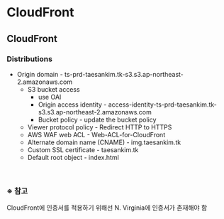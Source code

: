 # CloudFront

## CloudFront
### Distributions
- Origin domain - ts-prd-taesankim.tk-s3.s3.ap-northeast-2.amazonaws.com
  - S3 bucket access
    - use OAI
    - Origin access identity - access-identity-ts-prd-taesankim.tk-s3.s3.ap-northeast-2.amazonaws.com
    - Bucket policy - update the bucket policy
  - Viewer protocol policy - Redirect HTTP to HTTPS
  - AWS WAF web ACL - Web-ACL-for-CloudFront
  - Alternate domain name (CNAME) - img.taesankim.tk
  - Custom SSL certificate - taesankim.tk
  - Default root object - index.html

<br/>

### ※ 참고
CloudFront에 인증서를 적용하기 위해선 N. Virginia에 인증서가 존재해야 함
